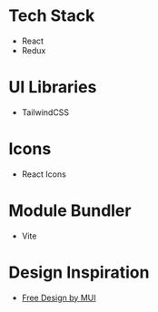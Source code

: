 # Tech Stack
- React
- Redux

# UI Libraries
- TailwindCSS

# Icons
- React Icons

# Module Bundler
- Vite

# Design Inspiration
- <a href="https://mui.com/store/previews/minimal-dashboard-free/" target="_blank">Free Design by MUI</a>
